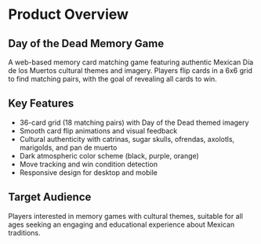 # Product Overview

## Day of the Dead Memory Game

A web-based memory card matching game featuring authentic Mexican Día de los Muertos cultural themes and imagery. Players flip cards in a 6x6 grid to find matching pairs, with the goal of revealing all cards to win.

## Key Features
- 36-card grid (18 matching pairs) with Day of the Dead themed imagery
- Smooth card flip animations and visual feedback
- Cultural authenticity with catrinas, sugar skulls, ofrendas, axolotls, marigolds, and pan de muerto
- Dark atmospheric color scheme (black, purple, orange)
- Move tracking and win condition detection
- Responsive design for desktop and mobile

## Target Audience
Players interested in memory games with cultural themes, suitable for all ages seeking an engaging and educational experience about Mexican traditions.